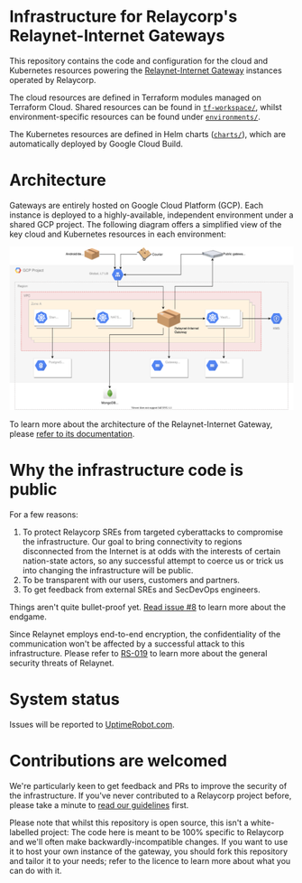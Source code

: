 # Infrastructure for Relaycorp's Relaynet-Internet Gateways

This repository contains the code and configuration for the cloud and Kubernetes resources powering the [Relaynet-Internet Gateway](https://docs.relaycorp.tech/relaynet-internet-gateway/) instances operated by Relaycorp.

The cloud resources are defined in Terraform modules managed on Terraform Cloud. Shared resources can be found in [`tf-workspace/`](./tf-workspace), whilst environment-specific resources can be found under [`environments/`](./environments).

The Kubernetes resources are defined in Helm charts ([`charts/`](./charts)), which are automatically deployed by Google Cloud Build.

# Architecture

Gateways are entirely hosted on Google Cloud Platform (GCP). Each instance is deployed to a highly-available, independent environment under a shared GCP project. The following diagram offers a simplified view of the key cloud and Kubernetes resources in each environment:

![](./diagrams/cloud.svg)

To learn more about the architecture of the Relaynet-Internet Gateway, please [refer to its documentation](https://docs.relaycorp.tech/relaynet-internet-gateway/architecture).

# Why the infrastructure code is public

For a few reasons:

1. To protect Relaycorp SREs from targeted cyberattacks to compromise the infrastructure. Our goal to bring connectivity to regions disconnected from the Internet is at odds with the interests of certain nation-state actors, so any successful attempt to coerce us or trick us into changing the infrastructure will be public.
1. To be transparent with our users, customers and partners.
1. To get feedback from external SREs and SecDevOps engineers.

Things aren't quite bullet-proof yet. [Read issue #8](https://github.com/relaycorp/cloud-gateway/issues/8) to learn more about the endgame.

Since Relaynet employs end-to-end encryption, the confidentiality of the communication won't be affected by a successful attack to this infrastructure. Please refer to [RS-019](https://specs.relaynet.network/RS-019) to learn more about the general security threats of Relaynet.

# System status

Issues will be reported to [UptimeRobot.com](https://stats.uptimerobot.com/6GD9MhoLpZ).

# Contributions are welcomed

We're particularly keen to get feedback and PRs to improve the security of the infrastructure. If you've never contributed to a Relaycorp project before, please take a minute to [read our guidelines](https://github.com/relaycorp/.github/blob/master/CONTRIBUTING.md) first.

Please note that whilst this repository is open source, this isn't a white-labelled project: The code here is meant to be 100% specific to Relaycorp and we'll often make backwardly-incompatible changes. If you want to use it to host your own instance of the gateway, you should fork this repository and tailor it to your needs; refer to the licence to learn more about what you can do with it.
